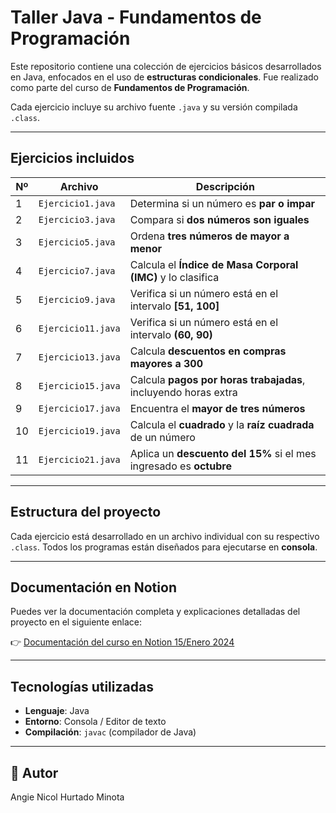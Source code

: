 # Taller Java - Fundamentos de Programación

Este repositorio contiene una colección de ejercicios básicos desarrollados en Java, enfocados en el uso de **estructuras condicionales**. Fue realizado como parte del curso de **Fundamentos de Programación**.

Cada ejercicio incluye su archivo fuente `.java` y su versión compilada `.class`.

---

## Ejercicios incluidos

| Nº  | Archivo            | Descripción                                                                 |
|-----|--------------------|-----------------------------------------------------------------------------|
| 1   | `Ejercicio1.java`  | Determina si un número es **par o impar**                                  |
| 2   | `Ejercicio3.java`  | Compara si **dos números son iguales**                                     |
| 3   | `Ejercicio5.java`  | Ordena **tres números de mayor a menor**                                   |
| 4   | `Ejercicio7.java`  | Calcula el **Índice de Masa Corporal (IMC)** y lo clasifica                 |
| 5   | `Ejercicio9.java`  | Verifica si un número está en el intervalo **[51, 100]**                    |
| 6   | `Ejercicio11.java` | Verifica si un número está en el intervalo **(60, 90)**                     |
| 7   | `Ejercicio13.java` | Calcula **descuentos en compras mayores a 300**                             |
| 8   | `Ejercicio15.java` | Calcula **pagos por horas trabajadas**, incluyendo horas extra              |
| 9   | `Ejercicio17.java` | Encuentra el **mayor de tres números**                                      |
|10   | `Ejercicio19.java` | Calcula el **cuadrado** y la **raíz cuadrada** de un número                 |
|11   | `Ejercicio21.java` | Aplica un **descuento del 15%** si el mes ingresado es **octubre**          |

---

## Estructura del proyecto

Cada ejercicio está desarrollado en un archivo individual con su respectivo `.class`. Todos los programas están diseñados para ejecutarse en **consola**.

---

## Documentación en Notion

Puedes ver la documentación completa y explicaciones detalladas del proyecto en el siguiente enlace:

👉 [Documentación del curso en Notion 15/Enero 2024](https://www.notion.so/eignatonim/Condicionales-93024ab9fdc245ce94c27c7e4d3ab313?source=copy_link)

---

## Tecnologías utilizadas

- **Lenguaje**: Java
- **Entorno**: Consola / Editor de texto
- **Compilación**: `javac` (compilador de Java)

---


## 🚀 Autor

Angie Nicol Hurtado Minota  

